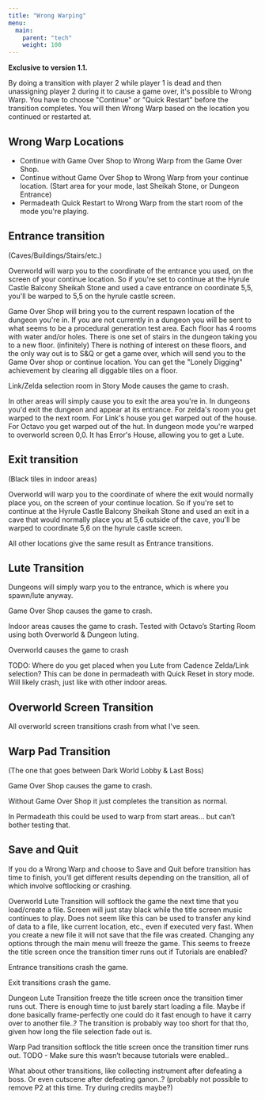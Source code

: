 ```yaml
---
title: "Wrong Warping"
menu:
  main:
    parent: "tech"
    weight: 100
---
```


**Exclusive to version 1.1.**

By doing a transition with player 2 while player 1 is dead and then unassigning player 2 during it to cause a game over, it's possible to Wrong Warp.
You have to choose "Continue" or "Quick Restart" before the transition completes.
You will then Wrong Warp based on the location you continued or restarted at.

## Wrong Warp Locations

- Continue with Game Over Shop to Wrong Warp from the Game Over Shop.
- Continue without Game Over Shop to Wrong Warp from your continue location. (Start area for your mode, last Sheikah Stone, or Dungeon Entrance)
- Permadeath Quick Restart to Wrong Warp from the start room of the mode you're playing.

## Entrance transition
(Caves/Buildings/Stairs/etc.)

Overworld will warp you to the coordinate of the entrance you used, on the screen of your continue location.
So if you're set to continue at the Hyrule Castle Balcony Sheikah Stone and used a cave entrance on coordinate 5,5, you'll be warped to 5,5 on the hyrule castle screen.

Game Over Shop will bring you to the current respawn location of the dungeon you're in.
If you are not currently in a dungeon you will be sent to what seems to be a procedural generation test area.
Each floor has 4 rooms with water and/or holes. There is one set of stairs in the dungeon taking you to a new floor. (infinitely)
There is nothing of interest on these floors, and the only way out is to S&Q or get a game over, which will send you to the Game Over shop or continue location.
You can get the "Lonely Digging" achievement by clearing all diggable tiles on a floor.

Link/Zelda selection room in Story Mode causes the game to crash.

In other areas will simply cause you to exit the area you're in.
In dungeons you'd exit the dungeon and appear at its entrance.
For zelda's room you get warped to the next room.
For Link's house you get warped out of the house.
For Octavo you get warped out of the hut.
In dungeon mode you're warped to overworld screen 0,0. It has Error's House, allowing you to get a Lute.

## Exit transition
(Black tiles in indoor areas)

Overworld will warp you to the coordinate of where the exit would normally place you, on the screen of your continue location.
So if you're set to continue at the Hyrule Castle Balcony Sheikah Stone and used an exit in a cave that would normally place you at 5,6 outside of the cave, you'll be warped to coordinate 5,6 on the hyrule castle screen.

All other locations give the same result as Entrance transitions.

## Lute Transition
Dungeons will simply warp you to the entrance, which is where you spawn/lute anyway.

Game Over Shop causes the game to crash.

Indoor areas causes the game to crash.
Tested with Octavo’s Starting Room using both Overworld & Dungeon luting.

Overworld causes the game to crash

TODO: Where do you get placed when you Lute from Cadence Zelda/Link selection?
This can be done in permadeath with Quick Reset in story mode.
Will likely crash, just like with other indoor areas.

## Overworld Screen Transition
All overworld screen transitions crash from what I've seen.

## Warp Pad Transition
(The one that goes between Dark World Lobby & Last Boss)

Game Over Shop causes the game to crash.

Without Game Over Shop it just completes the transition as normal.

In Permadeath this could be used to warp from start areas… but can’t bother testing that.

## Save and Quit
If you do a Wrong Warp and choose to Save and Quit before transition has time to finish, you’ll get different results depending on the transition, all of which involve softlocking or crashing.

Overworld Lute Transition will softlock the game the next time that you load/create a file.
Screen will just stay black while the title screen music continues to play.
Does not seem like this can be used to transfer any kind of data to a file, like current location, etc., even if executed very fast.
When you create a new file it will not save that the file was created.
Changing any options through the main menu will freeze the game.
This seems to freeze the title screen once the transition timer runs out if Tutorials are enabled?

Entrance transitions crash the game.

Exit transitions crash the game.

Dungeon Lute Transition freeze the title screen once the transition timer runs out.
There is enough time to just barely start loading a file. Maybe if done basically frame-perfectly one could do it fast enough to have it carry over to another file..?
The transition is probably way too short for that tho, given how long the file selection fade out is.

Warp Pad transition softlock the title screen once the transition timer runs out.
TODO - Make sure this wasn’t because tutorials were enabled..

What about other transitions, like collecting instrument after defeating a boss.
Or even cutscene after defeating ganon..? (probably not possible to remove P2 at this time. Try during credits maybe?)

